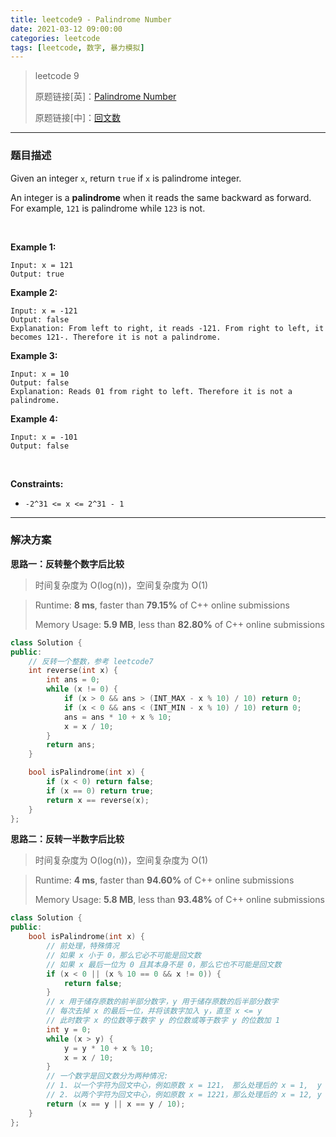 ```yaml
---
title: leetcode9 - Palindrome Number
date: 2021-03-12 09:00:00
categories: leetcode
tags: [leetcode, 数字, 暴力模拟]
---
```


> leetcode 9
>
> 原题链接[英]：[Palindrome Number](https://leetcode.com/problems/palindrome-number/)
>
> 原题链接[中]：[回文数](https://leetcode-cn.com/problems/palindrome-number/)

<!--more-->

------

### 题目描述

Given an integer `x`, return `true` if `x` is palindrome integer.

An integer is a **palindrome** when it reads the same backward as forward. For example, `121` is palindrome while `123` is not.

<br/>

**Example 1:**

```
Input: x = 121
Output: true
```

**Example 2:**

```
Input: x = -121
Output: false
Explanation: From left to right, it reads -121. From right to left, it becomes 121-. Therefore it is not a palindrome.
```

**Example 3:**

```
Input: x = 10
Output: false
Explanation: Reads 01 from right to left. Therefore it is not a palindrome.
```

**Example 4:**

```
Input: x = -101
Output: false
```

<br/>

**Constraints:**

- `-2^31 <= x <= 2^31 - 1`

------

### 解决方案

**思路一：反转整个数字后比较**

> 时间复杂度为 O(log(n))，空间复杂度为 O(1)

> Runtime: **8 ms**, faster than **79.15%** of C++ online submissions
>
> Memory Usage: **5.9 MB**, less than **82.80%** of C++ online submissions

```c++
class Solution {
public:
    // 反转一个整数，参考 leetcode7
    int reverse(int x) {
        int ans = 0;
        while (x != 0) {
            if (x > 0 && ans > (INT_MAX - x % 10) / 10) return 0;
            if (x < 0 && ans < (INT_MIN - x % 10) / 10) return 0;
            ans = ans * 10 + x % 10;
            x = x / 10;
        }
        return ans;
    }

    bool isPalindrome(int x) {
        if (x < 0) return false;
        if (x == 0) return true;
        return x == reverse(x);
    }
};
```

**思路二：反转一半数字后比较**

> 时间复杂度为 O(log(n))，空间复杂度为 O(1)

> Runtime: **4 ms**, faster than **94.60%** of C++ online submissions
>
> Memory Usage: **5.8 MB**, less than **93.48%** of C++ online submissions

```c++
class Solution {
public:
    bool isPalindrome(int x) {
        // 前处理，特殊情况
        // 如果 x 小于 0，那么它必不可能是回文数
        // 如果 x 最后一位为 0 且其本身不是 0，那么它也不可能是回文数
        if (x < 0 || (x % 10 == 0 && x != 0)) {
            return false;
        }
        // x 用于储存原数的前半部分数字，y 用于储存原数的后半部分数字
        // 每次去掉 x 的最后一位，并将该数字加入 y，直至 x <= y
        // 此时数字 x 的位数等于数字 y 的位数或等于数字 y 的位数加 1
        int y = 0;
        while (x > y) {
            y = y * 10 + x % 10;
            x = x / 10;
        }
        // 一个数字是回文数分为两种情况:
        // 1. 以一个字符为回文中心，例如原数 x = 121， 那么处理后的 x = 1,  y = 12，此时 x == y / 10
        // 2. 以两个字符为回文中心，例如原数 x = 1221，那么处理后的 x = 12, y = 12，此时 x == y
        return (x == y || x == y / 10);
    }
};
```

